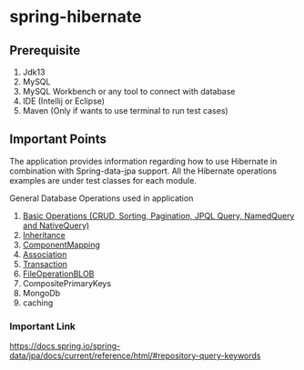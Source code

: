# spring-hibernate

## Prerequisite
1. Jdk13
2. MySQL 
3. MySQL Workbench or any tool to connect with database
4. IDE (Intellij or Eclipse)
5. Maven (Only if wants to use terminal to run test cases)

## Important Points
The application provides information regarding how to use Hibernate in combination with Spring-data-jpa support.
All the Hibernate operations examples are under test classes for each module.

General Database Operations used in application
1. [Basic Operations (CRUD, Sorting, Pagination, JPQL Query, NamedQuery and NativeQuery)](https://github.com/rahulengg1/spring-hibernate/blob/main/basicOperation/README.md)
2. [Inheritance](https://github.com/rahulengg1/spring-hibernate/blob/main/inheritance/README.md)
3. [ComponentMapping](https://github.com/rahulengg1/spring-hibernate/blob/main/componentMapping/README.md)
4. [Association](https://github.com/rahulengg1/spring-hibernate/blob/main/association/README.md)
5. [Transaction](https://github.com/rahulengg1/spring-hibernate/blob/main/transaction/README.md)
6. [FileOperationBLOB](https://github.com/rahulengg1/spring-hibernate/blob/main/fileOperationBLOB/README.md)
7. CompositePrimaryKeys
8. MongoDb
9. caching



### Important Link
https://docs.spring.io/spring-data/jpa/docs/current/reference/html/#repository-query-keywords

